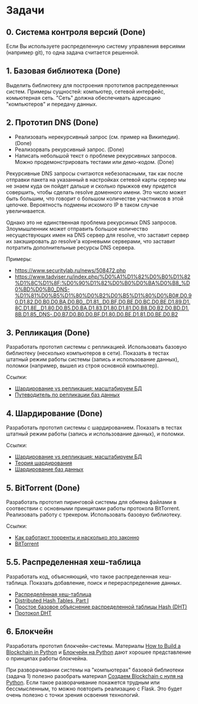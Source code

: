 # Задачи

## 0. Система контроля версий (Done)

Если Вы используете распределенную систему управления версиями (например git), то одна задача считается решенной.

## 1. Базовая библиотека (Done)

Выделить библиотеку для построения прототипов распределенных систем. Примеры сущностей: компьютер, сетевой интерфейс, комьютерная сеть. "Сеть" должна обеспечивать адресацию "компьютеров" и передачу данных.

## 2. Прототип DNS (Done)

* Реализовать нерекурсивный запрос (см. пример на Википедии). (Done)
* Реализорвать рекурсивный запрос. (Done)
* Написать небольшой текст о проблеме рекурсивных запросов. Можно продемонстрировать тестами или демо-кодом. (Done)

Рекурсивные DNS запросы считаются небезопасными, так как после отправки пакета на указанный в настройках сетевой карты сервер мы не знаем куда он пойдет дальше и сколько прыжков ему придется совершить, чтобы сделать resolve доменного имени. Это число может быть большим, что говорит о большом количестве участников в этой цепочке. Вероятность подмены искомого IP в таком случае увеличивается.

Однако это не единственная проблема рекурсиных DNS запросов. Злоумышленник может отправить большое количество несуществующих имен на DNS сервер для resolve, что заставит сервер их закэшировать до resolve'а корневыми серверами, что заставит потратить дополнительные ресурсы DNS сервера.

Примеры: 
* https://www.securitylab.ru/news/508472.php
* https://www.tadviser.ru/index.php/%D0%A1%D1%82%D0%B0%D1%82%D1%8C%D1%8F:%D0%90%D1%82%D0%B0%D0%BA%D0%B8_%D0%BD%D0%B0_DNS-%D1%81%D0%B5%D1%80%D0%B2%D0%B5%D1%80%D0%B0#.D0.90.D1.82.D0.B0.D0.BA.D0.B0_.D1.81_.D0.BF.D0.BE.D0.BC.D0.BE.D1.89.D1.8C.D1.8E_.D1.80.D0.B5.D0.BA.D1.83.D1.80.D1.81.D0.B8.D0.B2.D0.BD.D1.8B.D1.85_DNS-.D0.B7.D0.B0.D0.BF.D1.80.D0.BE.D1.81.D0.BE.D0.B2

## 3. Репликация (Done)

Разработать прототип системы с репликацией. Использовать базовую библиотеку (несколько компьютеров в сети). Показать в тестах штатный режим работы системы (запись и использование данных), поломки (например, вышел из строя основной компьютер).

Ссылки:

* [Шардирование vs репликация: масштабируем БД](https://zen.yandex.ru/media/id/5af88d8c482677990692cd7c/shardirovanie-vs-replikaciia-masshtabiruem-bd-5cfb901e83e84200af3e1dfa)
* [Путеводитель по репликации баз данных](https://habr.com/ru/post/514500/)

## 4. Шардирование (Done)

Разработать прототип системы с шардированием. Показать в тестах штатный режим работы (запись и использование данных), и поломки.

Ссылки:

* [Шардирование vs репликация: масштабируем БД](https://zen.yandex.ru/media/id/5af88d8c482677990692cd7c/shardirovanie-vs-replikaciia-masshtabiruem-bd-5cfb901e83e84200af3e1dfa)
* [Теория шардирования](https://habr.com/ru/company/oleg-bunin/blog/433370/)
* [Шардирование баз данных](https://ru.bmstu.wiki/%D0%A8%D0%B0%D1%80%D0%B4%D0%B8%D1%80%D0%BE%D0%B2%D0%B0%D0%BD%D0%B8%D0%B5_%D0%B1%D0%B0%D0%B7_%D0%B4%D0%B0%D0%BD%D0%BD%D1%8B%D1%85)

## 5. BitTorrent (Done)

Разработать прототип пиринговой системы для обмена файлами в соотвествии с основными принципами работы протокола BitTorrent. Реализовать работу с трекером. Использовать базовую библиотеку.

Ссылки:

* [Как работают торренты и насколько это законно](https://club.dns-shop.ru/blog/t-326-internet/44272-kak-rabotaut-torrentyi-i-naskolko-eto-zakonno/)
* [BitTorrent](https://ru.bmstu.wiki/BitTorrent)

## 5.5. Распределенная хеш-таблица

Разработать код, объясняющий, что такое распределенная хеш-таблица. Показать добавление, поиск и перераспределение данных.

* [Распределённая хеш-таблица](https://ru.wikipedia.org/wiki/%D0%A0%D0%B0%D1%81%D0%BF%D1%80%D0%B5%D0%B4%D0%B5%D0%BB%D1%91%D0%BD%D0%BD%D0%B0%D1%8F_%D1%85%D0%B5%D1%88-%D1%82%D0%B0%D0%B1%D0%BB%D0%B8%D1%86%D0%B0)
* [Distributed Hash Tables, Part I](https://www.linuxjournal.com/article/6797)
* [Простое базовое объяснение распределенной таблицы Hash (DHT)](https://coderoad.ru/144360/%D0%9F%D1%80%D0%BE%D1%81%D1%82%D0%BE%D0%B5-%D0%B1%D0%B0%D0%B7%D0%BE%D0%B2%D0%BE%D0%B5-%D0%BE%D0%B1%D1%8A%D1%8F%D1%81%D0%BD%D0%B5%D0%BD%D0%B8%D0%B5-%D1%80%D0%B0%D1%81%D0%BF%D1%80%D0%B5%D0%B4%D0%B5%D0%BB%D0%B5%D0%BD%D0%BD%D0%BE%D0%B9-%D1%82%D0%B0%D0%B1%D0%BB%D0%B8%D1%86%D1%8B-Hash-DHT)
* [Протокол DHT](http://translatedby.com/you/protocol-dht/)

## 6. Блокчейн

Разработать прототип блокчейн-системы. Материалы [How to Build a Blockchain in Python](https://www.activestate.com/blog/how-to-build-a-blockchain-in-python/) и [Блокчейн на Python](https://habr.com/ru/company/ruvds/blog/589371/) дают хорошее представление о принципах работы блокчейна.

При разворачивании системы на "компьютерах" базовой библиотеки (задача 1) полезно разобрать материал [Создаем Blockchain с нуля на Python](https://python-scripts.com/blockchain). Если такое разворачивание покажется трудным или бессмысленным, то можно повторить
реализацию с Flask. Это будет очень полезно с точки зрения освоения технологий.
